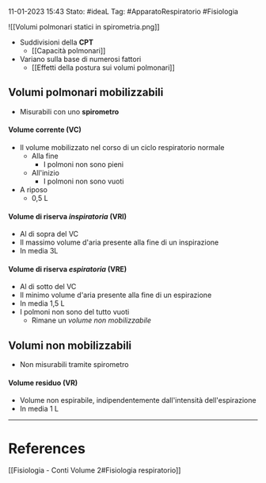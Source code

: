 11-01-2023 15:43
Stato: #ideaL 
Tag: #ApparatoRespiratorio #Fisiologia 

![[Volumi polmonari statici in spirometria.png]]
- Suddivisioni della **CPT**
    -  [[Capacità polmonari]]
- Variano sulla base di numerosi fattori
    - [[Effetti della postura sui volumi polmonari]]
## Volumi polmonari mobilizzabili
- Misurabili con uno **spirometro**
#### Volume corrente (VC)
-  Il volume mobilizzato nel corso di un ciclo respiratorio normale
    - Alla fine
        - I polmoni non sono pieni
    - All'inizio
        - I polmoni non sono vuoti
- A riposo
    - 0,5 L
#### Volume di riserva *inspiratoria* (VRI)
- Al di sopra del VC
- Il massimo volume d'aria presente alla fine di un inspirazione
- In media 3L
#### Volume di riserva *espiratoria* (VRE)
- Al di sotto del VC
- Il minimo volume d'aria presente alla fine di un espirazione
- In media 1,5 L
- I polmoni non sono del tutto vuoti
    - Rimane un *volume non mobilizzabile*
## Volumi non mobilizzabili
- Non misurabili tramite spirometro
#### Volume residuo (VR)
- Volume non espirabile, indipendentemente dall'intensità dell'espirazione
- In media 1 L
---

# References 
[[Fisiologia  - Conti Volume 2#Fisiologia respiratorio]]
